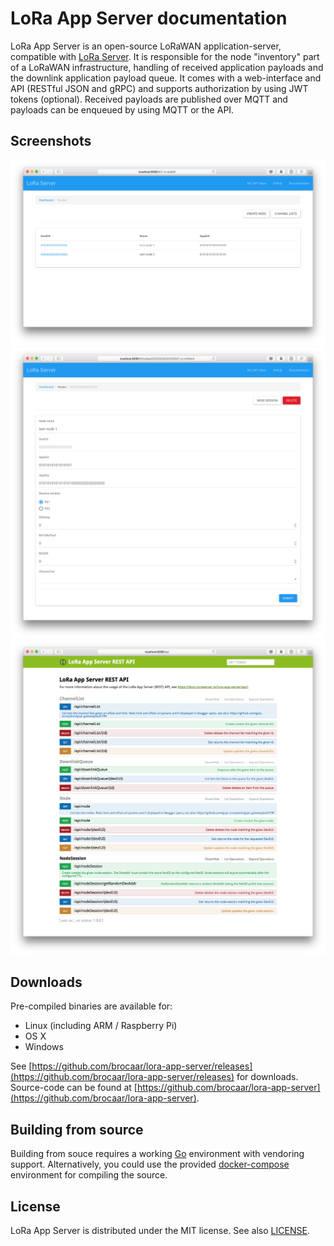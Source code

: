 # LoRa App Server documentation

LoRa App Server is an open-source LoRaWAN application-server, compatible
with [LoRa Server](https://github.com/brocaar/loraserver). It is responsible
for the node "inventory" part of a LoRaWAN infrastructure, handling of received
application payloads and the downlink application payload queue. It comes
with a web-interface and API (RESTful JSON and gRPC) and supports authorization
by using JWT tokens (optional). Received payloads are published over MQTT
and payloads can be enqueued by using MQTT or the API.

## Screenshots

![nodes](img/web_nodes.png)
![node details](img/web_node_details.png)
![swagger api](img/swagger.png)

## Downloads

Pre-compiled binaries are available for:

* Linux (including ARM / Raspberry Pi)
* OS X
* Windows

See [https://github.com/brocaar/lora-app-server/releases](https://github.com/brocaar/lora-app-server/releases)
for downloads. Source-code can be found at
[https://github.com/brocaar/lora-app-server](https://github.com/brocaar/lora-app-server).

## Building from source

Building from souce requires a working [Go](https://golang.org/) environment
with vendoring support. Alternatively, you could use the provided
[docker-compose](https://docs.docker.com/compose/) environment for compiling
the source.

## License

LoRa App Server is distributed under the MIT license. See also
[LICENSE](https://github.com/brocaar/lora-app-server/blob/master/LICENSE).
